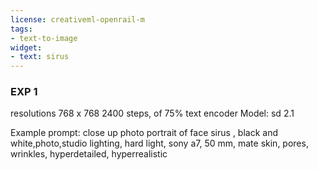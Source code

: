 ```yaml
---
license: creativeml-openrail-m
tags:
- text-to-image
widget:
- text: sirus
---
```

### EXP 1
resolutions 768 x 768 2400 steps, of 75% text encoder Model: sd 2.1

Example prompt: close up photo portrait of face sirus , black and white,photo,studio lighting, hard light, sony a7, 50 mm, mate skin, pores, wrinkles, hyperdetailed, hyperrealistic
  
  
  
  
  
  
  
  
  
